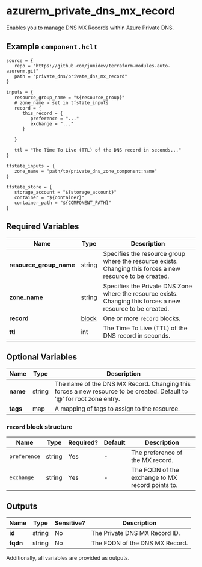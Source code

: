 # azurerm_private_dns_mx_record

Enables you to manage DNS MX Records within Azure Private DNS.

## Example `component.hclt`

```hcl
source = {
   repo = "https://github.com/jumidev/terraform-modules-auto-azurerm.git"   
   path = "private_dns/private_dns_mx_record"   
}

inputs = {
   resource_group_name = "${resource_group}"   
   # zone_name → set in tfstate_inputs
   record = {
      this_record = {
         preference = "..."         
         exchange = "..."         
      }
      
   }
   
   ttl = "The Time To Live (TTL) of the DNS record in seconds..."   
}

tfstate_inputs = {
   zone_name = "path/to/private_dns_zone_component:name"   
}

tfstate_store = {
   storage_account = "${storage_account}"   
   container = "${container}"   
   container_path = "${COMPONENT_PATH}"   
}

```

## Required Variables

| Name | Type |  Description |
| ---- | --------- |  ----------- |
| **resource_group_name** | string |  Specifies the resource group where the resource exists. Changing this forces a new resource to be created. | 
| **zone_name** | string |  Specifies the Private DNS Zone where the resource exists. Changing this forces a new resource to be created. | 
| **record** | [block](#record-block-structure) |  One or more `record` blocks. | 
| **ttl** | int |  The Time To Live (TTL) of the DNS record in seconds. | 

## Optional Variables

| Name | Type |  Description |
| ---- | --------- |  ----------- |
| **name** | string |  The name of the DNS MX Record. Changing this forces a new resource to be created. Default to '@' for root zone entry. | 
| **tags** | map |  A mapping of tags to assign to the resource. | 

### `record` block structure

| Name | Type | Required? | Default | Description |
| ---- | ---- | --------- | ------- | ----------- |
| `preference` | string | Yes | - | The preference of the MX record. |
| `exchange` | string | Yes | - | The FQDN of the exchange to MX record points to. |



## Outputs

| Name | Type | Sensitive? | Description |
| ---- | ---- | --------- | --------- |
| **id** | string | No  | The Private DNS MX Record ID. | 
| **fqdn** | string | No  | The FQDN of the DNS MX Record. | 

Additionally, all variables are provided as outputs.
